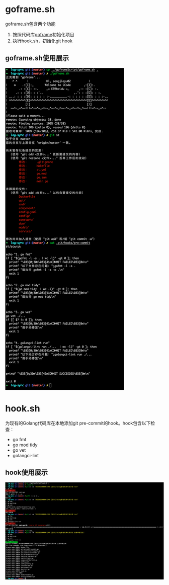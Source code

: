 # goframe.sh
goframe.sh包含两个功能
1. 按照代码库[goframe](https://console.cloud.baidu-int.com/devops/icode/repos/baidu/waver/goframe/tree/master)初始化项目
2. 执行hook.sh，初始化git hook
## goframe.sh使用展示
![goframe展示](./picture/goframe.png)

# hook.sh
为现有的Golang代码库在本地添加git pre-commit的hook。hook包含以下检查：
+ go fmt
+ go mod tidy
+ go vet
+ golangci-lint
## hook使用展示
![hook展示](./picture/hook.png)